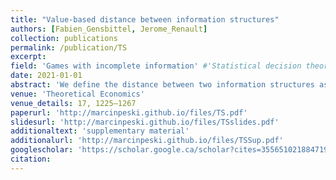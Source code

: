 ```yaml
---
title: "Value-based distance between information structures"
authors: [Fabien_Gensbittel, Jerome_Renault]
collection: publications
permalink: /publication/TS
excerpt: 
field: 'Games with incomplete information' #'Statistical decision theory', 'Games with incomplete information', 'Dynamic Games', Social economics
date: 2021-01-01
abstract: 'We define the distance between two information structures as the largest possible difference in value across all zero-sum games. We provide a tractable characterization of distance and use it to discuss the relation between the value of information in games versus single-agent problems, the value of additional information, informational substitutes, complements, or joint information. The convergence to a countable information structure under value-based distance is equivalent to the weak convergence of belief hierarchies, implying, among other things, that for zero-sum games, approximate knowledge is equivalent to common knowledge. At the same time, the space of information structures under the value-based distance is large: there exists a sequence of information structures where players acquire increasingly more information, and \varepsilon>0 such that any two elements of the sequence have distance of at least \varepsilon. This result answers by the negative the second (and last unsolved) of the three problems posed by J.F. Mertens in his paper “Repeated Games”, ICM 1986.'
venue: 'Theoretical Economics'
venue_details: 17, 1225–1267
paperurl: 'http://marcinpeski.github.io/files/TS.pdf'
slidesurl: 'http://marcinpeski.github.io/files/TSslides.pdf'
additionaltext: 'supplementary material'
additionalurl: 'http://marcinpeski.github.io/files/TSSup.pdf'
googlescholar: 'https://scholar.google.ca/scholar?cites=355651021884719785&as_sdt=2005&sciodt=0,5&hl=en'
citation: 
---
```

